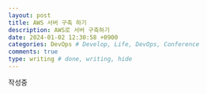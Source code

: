 ```yaml
---
layout: post
title: AWS 서버 구축 하기
description: AWS로 서버 구축하기
date: 2024-01-02 12:30:58 +0900
categories: DevOps # Develop, Life, DevOps, Conference
comments: true
type: writing # done, writing, hide
---
```


작성중
